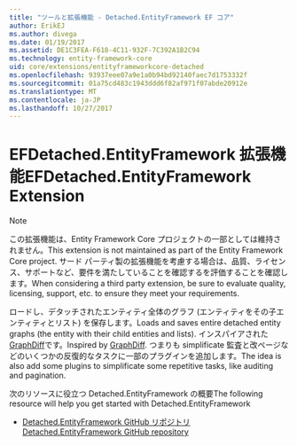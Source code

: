 ```yaml
---
title: "ツールと拡張機能 - Detached.EntityFramework EF コア"
author: ErikEJ
ms.author: divega
ms.date: 01/19/2017
ms.assetid: DE1C3FEA-F618-4C11-932F-7C392A1B2C94
ms.technology: entity-framework-core
uid: core/extensions/entityframeworkcore-detached
ms.openlocfilehash: 93937eee07a9e1a0b94bd92140faec7d1753332f
ms.sourcegitcommit: 01a75cd483c1943ddd6f82af971f07abde20912e
ms.translationtype: MT
ms.contentlocale: ja-JP
ms.lasthandoff: 10/27/2017
---
```

# <a name="efdetachedentityframework-extension"></a><span data-ttu-id="49209-102">EFDetached.EntityFramework 拡張機能</span><span class="sxs-lookup"><span data-stu-id="49209-102">EFDetached.EntityFramework Extension</span></span>

> [!NOTE]  
> <span data-ttu-id="49209-103">この拡張機能は、Entity Framework Core プロジェクトの一部としては維持されません。</span><span class="sxs-lookup"><span data-stu-id="49209-103">This extension is not maintained as part of the Entity Framework Core project.</span></span> <span data-ttu-id="49209-104">サード パーティ製の拡張機能を考慮する場合は、品質、ライセンス、サポートなど、要件を満たしていることを確認するを評価することを確認します。</span><span class="sxs-lookup"><span data-stu-id="49209-104">When considering a third party extension, be sure to evaluate quality, licensing, support, etc. to ensure they meet your requirements.</span></span>

<span data-ttu-id="49209-105">ロードし、デタッチされたエンティティ全体のグラフ (エンティティをその子エンティティとリスト) を保存します。</span><span class="sxs-lookup"><span data-stu-id="49209-105">Loads and saves entire detached entity graphs (the entity with their child entities and lists).</span></span> <span data-ttu-id="49209-106">インスパイアされた[GraphDiff](https://github.com/refactorthis/GraphDiff/)です。</span><span class="sxs-lookup"><span data-stu-id="49209-106">Inspired by [GraphDiff](https://github.com/refactorthis/GraphDiff/).</span></span> <span data-ttu-id="49209-107">つまりも simplificate 監査と改ページなどのいくつかの反復的なタスクに一部のプラグインを追加します。</span><span class="sxs-lookup"><span data-stu-id="49209-107">The idea is also add some plugins to simplificate some repetitive tasks, like auditing and pagination.</span></span>

<span data-ttu-id="49209-108">次のリソースに役立つ Detached.EntityFramework の概要</span><span class="sxs-lookup"><span data-stu-id="49209-108">The following resource will help you get started with Detached.EntityFramework</span></span>
* [<span data-ttu-id="49209-109">Detached.EntityFramework GitHub リポジトリ</span><span class="sxs-lookup"><span data-stu-id="49209-109">Detached.EntityFramework GitHub repository</span></span>](https://github.com/leonardoporro/Detached/)
